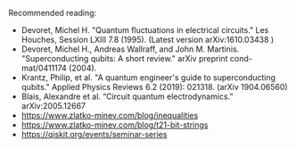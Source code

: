 Recommended reading:
* Devoret, Michel H. "Quantum fluctuations in electrical circuits." Les Houches, Session LXIII 7.8 (1995). (Latest version arXiv:1610.03438 )
* Devoret, Michel H., Andreas Wallraff, and John M. Martinis. "Superconducting qubits: A short review." arXiv preprint cond-mat/0411174 (2004).
* Krantz, Philip, et al. "A quantum engineer's guide to superconducting qubits." Applied Physics Reviews 6.2 (2019): 021318. (arXiv 1904.06560)
* Blais, Alexandre et al. “Circuit quantum electrodynamics.” arXiv:2005.12667
* https://www.zlatko-minev.com/blog/inequalities
* https://www.zlatko-minev.com/blog/t21-bit-strings
* https://qiskit.org/events/seminar-series